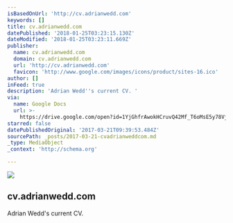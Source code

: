 ```yaml
---
isBasedOnUrl: 'http://cv.adrianwedd.com'
keywords: []
title: cv.adrianwedd.com
datePublished: '2018-01-25T03:23:15.130Z'
dateModified: '2018-01-25T03:23:11.669Z'
publisher:
  name: cv.adrianwedd.com
  domain: cv.adrianwedd.com
  url: 'http://cv.adrianwedd.com'
  favicon: 'http://www.google.com/images/icons/product/sites-16.ico'
author: []
inFeed: true
description: 'Adrian Wedd''s current CV. '
via:
  name: Google Docs
  url: >-
    https://drive.google.com/open?id=1YjGhfrAwokHCruvQ42Mf_T6oMsE5y78Vj-QiOBIO-DA
starred: false
datePublishedOriginal: '2017-03-21T09:39:53.484Z'
sourcePath: _posts/2017-03-21-cvadrianweddcom.md
_type: MediaObject
_context: 'http://schema.org'

---
```

<article style=""><img src="https://the-grid-user-content.s3-us-west-2.amazonaws.com/6b8df757-e729-4fcd-b54d-2efbade74ef3.png" /><h1>cv.adrianwedd.com</h1><p>Adrian Wedd's current CV. </p></article>